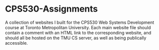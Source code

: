 # CPS530-Assignments
A collection of websites I built for the CPS530 Web Systems Development course at Toronto Metropolitan University.
Each main website file should contain a comment with an HTML link to the corresponding website, and should all be hosted on the TMU CS server, as well as being publically accessible.

